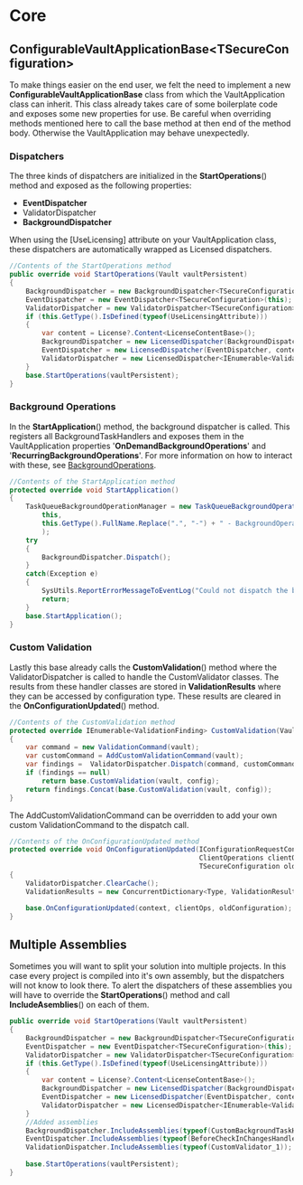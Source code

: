 # Core



## ConfigurableVaultApplicationBase\<TSecureConfiguration>

To make things easier on the end user, we felt the need to implement a new **ConfigurableVaultApplicationBase** class from which the VaultApplication class can inherit. This class already takes care of some boilerplate code and exposes some new properties for use. Be careful when overriding methods mentioned here to call the base method at then end of the method body. Otherwise the VaultApplication may behave unexpectedly.

### Dispatchers

The three kinds of dispatchers are initialized in the **StartOperations**() method and exposed as the following properties:

- **EventDispatcher**
- ValidatorDispatcher
- **BackgroundDispatcher**

When using the [UseLicensing] attribute on your VaultApplication class, these dispatchers are automatically wrapped as Licensed dispatchers.

```c#
//Contents of the StartOperations method
public override void StartOperations(Vault vaultPersistent)
{
    BackgroundDispatcher = new BackgroundDispatcher<TSecureConfiguration>(this);
    EventDispatcher = new EventDispatcher<TSecureConfiguration>(this);
    ValidatorDispatcher = new ValidatorDispatcher<TSecureConfiguration>(this);
    if (this.GetType().IsDefined(typeof(UseLicensingAttribute)))
    {
        var content = License?.Content<LicenseContentBase>();
        BackgroundDispatcher = new LicensedDispatcher(BackgroundDispatcher, content);
        EventDispatcher = new LicensedDispatcher(EventDispatcher, content);
        ValidatorDispatcher = new LicensedDispatcher<IEnumerable<ValidationFinding>>(ValidatorDispatcher, content);
    }
    base.StartOperations(vaultPersistent);
}
```



### Background Operations

In the **StartApplication**() method, the background dispatcher is called. This registers all BackgroundTaskHandlers and exposes them in the VaultApplication properties '**OnDemandBackgroundOperations**' and '**RecurringBackgroundOperations**'. For more information on how to interact with these, see [BackgroundOperations](https://github.com/Solution-Management/CtrlVAF/tree/main/CtrlVAF/CtrlVAF.Core/BackgroundOperations).

```c#
//Contents of the StartApplication method
protected override void StartApplication()
{
    TaskQueueBackgroundOperationManager = new TaskQueueBackgroundOperationManager(
        this,
        this.GetType().FullName.Replace(".", "-") + " - BackgroundOperations"
        );
    try
    {
        BackgroundDispatcher.Dispatch();
    }
    catch(Exception e)
    {
        SysUtils.ReportErrorMessageToEventLog("Could not dispatch the background operations.", e);
        return;
    }
    base.StartApplication();
}
```



### Custom Validation

Lastly this base already calls the **CustomValidation**() method where the ValidatorDispatcher is called to handle the CustomValidator classes. The results from these handler classes are stored in **ValidationResults** where they can be accessed by configuration type. These results are cleared in the **OnConfigurationUpdated**() method.

```c#
//Contents of the CustomValidation method
protected override IEnumerable<ValidationFinding> CustomValidation(Vault vault, TSecureConfiguration config)
{
    var command = new ValidationCommand(vault);
    var customCommand = AddCustomValidationCommand(vault);
    var findings =  ValidatorDispatcher.Dispatch(command, customCommand);
    if (findings == null)
        return base.CustomValidation(vault, config);
    return findings.Concat(base.CustomValidation(vault, config));
}
```

The AddCustomValidationCommand can be overridden to add your own custom ValidationCommand to the dispatch call.

```c#
//Contents of the OnConfigurationUpdated method
protected override void OnConfigurationUpdated(IConfigurationRequestContext context, 
                                               ClientOperations clientOps, 
                                               TSecureConfiguration oldConfiguration)
{
    ValidatorDispatcher.ClearCache();
    ValidationResults = new ConcurrentDictionary<Type, ValidationResults>();

    base.OnConfigurationUpdated(context, clientOps, oldConfiguration);
}
```



## Multiple Assemblies

Sometimes you will want to split your solution into multiple projects. In this case every project is compiled into it's own assembly, but the dispatchers will not know to look there. To alert the dispatchers of these assemblies you will have to override the **StartOperations**() method and call **IncludeAsemblies**() on each of them.

```c#
public override void StartOperations(Vault vaultPersistent)
{
    BackgroundDispatcher = new BackgroundDispatcher<TSecureConfiguration>(this);
    EventDispatcher = new EventDispatcher<TSecureConfiguration>(this);
    ValidatorDispatcher = new ValidatorDispatcher<TSecureConfiguration>(this);
    if (this.GetType().IsDefined(typeof(UseLicensingAttribute)))
    {
        var content = License?.Content<LicenseContentBase>();
        BackgroundDispatcher = new LicensedDispatcher(BackgroundDispatcher, content);
        EventDispatcher = new LicensedDispatcher(EventDispatcher, content);
        ValidatorDispatcher = new LicensedDispatcher<IEnumerable<ValidationFinding>>(ValidatorDispatcher, content);
    }
    //Added assemblies
    BackgroundDispatcher.IncludeAssemblies(typeof(CustomBackgroundTaskHandler1), typeof(CustomBackgroundTaskHandler2));
    EventDispatcher.IncludeAssemblies(typeof(BeforeCheckInChangesHandler));
    ValidationDispatcher.IncludeAssemblies(typeof(CustomValidator_1));
    
    base.StartOperations(vaultPersistent);
}
```






